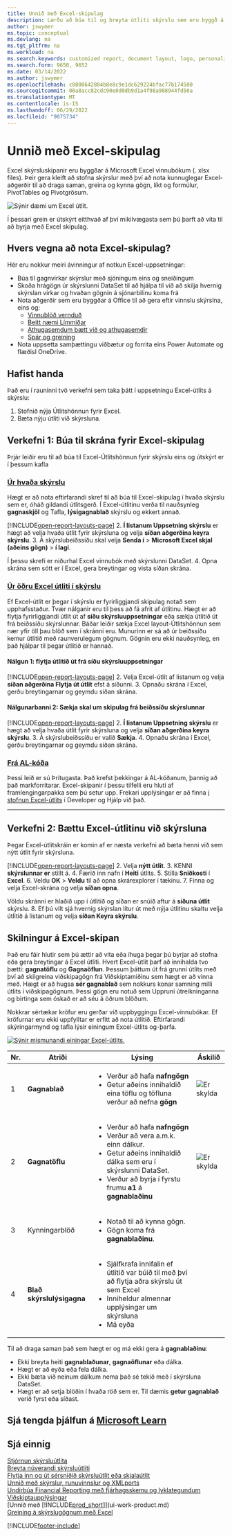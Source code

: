 ```yaml
---
title: Unnið með Excel-skipulag
description: Lærðu að búa til og breyta útliti skýrslu sem eru byggð á með Excel.
author: jswymer
ms.topic: conceptual
ms.devlang: na
ms.tgt_pltfrm: na
ms.workload: na
ms.search.keywords: customized report, document layout, logo, personalize
ms.search.form: 9650, 9652
ms.date: 03/14/2022
ms.author: jswymer
ms.openlocfilehash: c0800642804b8e8c9e1dc629224bfac77b174500
ms.sourcegitcommit: 00a8acc82cdc90e0d0db9d1a4f98a908944fd50a
ms.translationtype: MT
ms.contentlocale: is-IS
ms.lasthandoff: 06/29/2022
ms.locfileid: "9075734"
---
```

# <a name="working-with-excel-layouts"></a>Unnið með Excel-skipulag

Excel skýrsluskipanir eru byggðar á Microsoft Excel vinnubókum (. xlsx files). Þeir gera kleift að stofna skýrslur með því að nota kunnuglegar Excel-aðgerðir til að draga saman, greina og kynna gögn, líkt og formúlur, PivotTables og Pivotgrösum.

![Sýnir dæmi um Excel útlit.](media/excel-layout-2.png)

Í þessari grein er útskýrt eitthvað af því mikilvægasta sem þú þarft að vita til að byrja með Excel skipulag.

## <a name="why-use-excel-layouts"></a>Hvers vegna að nota Excel-skipulag?

Hér eru nokkur meiri ávinningur af notkun Excel-uppsetningar:

- Búa til gagnvirkar skýrslur með sjóningum eins og sneiðingum
- Skoða hrágögn úr skýrslunni DataSet til að hjálpa til við að skilja hvernig skýrslan virkar og hvaðan gögnin á sjónarbilinu koma frá
- Nota aðgerðir sem eru byggðar á Office til að gera eftir vinnslu skýrslna, eins og:
  - [Vinnublöð vernduð](https://support.microsoft.com/en-us/office/protect-a-worksheet-3179efdb-1285-4d49-a9c3-f4ca36276de6)
  - [Beitt næmi Límmiðar](https://support.microsoft.com/en-us/office/apply-sensitivity-labels-to-your-files-and-email-in-office-2f96e7cd-d5a4-403b-8bd7-4cc636bae0f9)
  - [Athugasemdum bætt við og athugasemdir](https://support.microsoft.com/en-us/office/insert-comments-and-notes-in-excel-65f504d8-160b-4a05-ac30-46fbd5227a52)
  - [Spár og greining](https://support.microsoft.com/en-us/office/introduction-to-what-if-analysis-22bffa5f-e891-4acc-bf7a-e4645c446fb4) 
- Nota uppsetta samþættingu viðbætur og forrita eins Power Automate og flæðisl OneDrive.

## <a name="get-started"></a>Hafist handa

Það eru í rauninni tvö verkefni sem taka þátt í uppsetningu Excel-útlits á skýrslu:

1. Stofnið nýja Útlitshönnun fyrir Excel.
2. Bæta nýju útliti við skýrsluna.

## <a name="task-1-create-the-excel-layout-file"></a>Verkefni 1: Búa til skrána fyrir Excel-skipulag

Þrjár leiðir eru til að búa til Excel-Útlitshönnun fyrir skýrslu eins og útskýrt er í þessum kafla

### <a name="from-any-report"></a>[Úr hvaða skýrslu](#tab/any-report)

Hægt er að nota eftirfarandi skref til að búa til Excel-skipulag í hvaða skýrslu sem er, óháð gildandi útlitsgerð. Í Excel-útlitinu verða til nauðsynleg **gagnaskjöl** og Tafla, **lýsigagnablað** skýrslu og ekkert annað.

[!INCLUDE[open-report-layouts-page](includes/open-report-layouts-page.md)]
2. **Í listanum Uppsetning skýrslu** er hægt að velja hvaða útlit fyrir skýrsluna og velja **síðan aðgerðina keyra skýrslu**.
3. Á skýrslubeiðssíðu skal velja **Senda í** > **Microsoft Excel skjal (aðeins gögn)** > **í lagi**.

   Í þessu skrefi er niðurhal Excel vinnubók með skýrslunni DataSet.
4. Opna skrána sem sótt er í Excel, gera breytingar og vista síðan skrána.

### <a name="from-another-excel-layout-on-a-report"></a>[Úr öðru Excel útliti í skýrslu](#tab/other-layout)

Ef Excel-útlit er þegar í skýrslu er fyrirliggjandi skipulag notað sem upphafsstaður. Tvær nálganir eru til þess að fá afrit af útlitinu. Hægt er að flytja fyrirliggjandi útlit út af **síðu skýrsluuppsetningar** eða sækja útlitið út frá beiðssíðu skýrslunnar. Báðar leiðir sækja Excel layout-Útlitshönnun sem nær yfir öll þau blöð sem í skránni eru. Munurinn er sá að úr beiðssíðu kemur útlitið með raunverulegum gögnum. Gögnin eru ekki nauðsynleg, en það hjálpar til þegar útlitið er hannað.

#### <a name="approach-1-export-the-layout-from-the-report-layouts-page"></a>Nálgun 1: flytja útlitið út frá **síðu skýrsluuppsetningar**

[!INCLUDE[open-report-layouts-page](includes/open-report-layouts-page.md)]
2. Velja Excel-útlit af listanum og velja **síðan aðgerðina Flytja út útlit** efst á síðunni.
3. Opnaðu skrána í Excel, gerðu breytingarnar og geymdu síðan skrána.

#### <a name="approach-2-download-the-layout-from-the-reports-request-page"></a>Nálgunarbanni 2: Sækja skal um skipulag frá beiðssíðu skýrslunnar

[!INCLUDE[open-report-layouts-page](includes/open-report-layouts-page.md)]
2. **Í listanum Uppsetning skýrslu** er hægt að velja hvaða útlit fyrir skýrsluna og velja **síðan aðgerðina keyra skýrslu**.
3. Á skýrslubeiðssíðu er valið **Sækja**.
4. Opnaðu skrána í Excel, gerðu breytingarnar og geymdu síðan skrána.

### <a name="from-al-code"></a>[Frá AL-kóða](#tab/from-code)

Þessi leið er sú Þrítugasta. Það krefst þekkingar á AL-kóðanum, þannig að það markforritarar. Excel-skipanir í þessu tilfelli eru hluti af framlengingarpakka sem þú setur upp. Frekari upplýsingar er að finna [í stofnun Excel-útlits](/dynamics365/business-central/dev-itpro/developer/devenv-howto-excel-report-layout) í Developer og Hjálp við það.

---

## <a name="task-2-add-the-excel-layout-to-the-report"></a>Verkefni 2: Bættu Excel-útlitinu við skýrsluna

Þegar Excel-útlitskráin er komin af er næsta verkefni að bæta henni við sem nýtt útlit fyrir skýrsluna.

[!INCLUDE[open-report-layouts-page](includes/open-report-layouts-page.md)]
2. Velja **nýtt útlit**.
3. KENNI **skýrslunnar er** stillt á.
4. Færið inn nafn í **Heiti** útlits.
5. Stilla **Sniðkosti** í **Excel**.
6. Veldu **OK** > **Veldu** til að opna skrárexplorer í tækinu. 
7. Finna og velja Excel-skrána og velja **síðan opna**.

   Völdu skránni er hlaðið upp í útlitið og síðan er snúið aftur á **síðuna útlit** skýrslu.
8. Ef þú vilt sjá hvernig skýrslan lítur út með nýja útlitinu skaltu velja útlitið á listanum og velja **síðan Keyra skýrslu**.


<!--

**Data** sheet
  - An Excel layout must contain a sheet named **Data**.
  - The **Data** sheet can only include one table named **Data**.

**Data** table
  - The **Data** sheet must include a table that has the name **Data**.
  - The table must have at least one column and can only include columns that are also in report dataset.
  - The table must start in the first cell A1 of the **Data** sheet.

3. Report Metadata 
-->

## <a name="understanding-excel-layouts"></a>Skilningur á Excel-skipan

Það eru fáir hlutir sem þú ættir að vita eða íhuga þegar þú byrjar að stofna eða gera breytingar á Excel útliti. Hvert Excel-útlit þarf að innihalda tvo þætti: **gagnatöflu** og **Gagnaöflun**. Þessum þáttum út frá grunni útlits með því að skilgreina viðskipagögn frá Viðskiptamiðinu sem hægt er að vinna með. Hægt er að hugsa **sér gagnablað** sem nokkurs konar samning milli útlits í viðskipagögnum. Þessi gögn eru notuð sem Uppruni útreikninganna og birtinga sem óskað er að séu á öðrum blöðum.

Nokkrar sértækar kröfur eru gerðar við uppbyggingu Excel-vinnubókar. Ef kröfurnar eru ekki uppfylltar er erfitt að nota útlitið. Eftirfarandi skýringarmynd og tafla lýsir einingum Excel-útlits og-þarfa.

[![Sýnir mismunandi einingar Excel-útlits.](media/excel-layout-callouts-2.png)](media/excel-layout-callouts-2.png#lightbox)

|Nr.|Atriði|Lýsing|Áskilið|
|---|-------|----|---|
|1|**Gagnablað**|<ul><li>Verður að hafa **nafngögn**</li><li>Getur aðeins innihaldið eina töflu og töfluna verður að nefna **gögn**</li></ul>|![Er skylda](media/check.png) | 
|2|**Gagnatöflu**|<ul><li>Verður að hafa **nafngögn**</li><li>Verður að vera a.m.k. einn dálkur.</li><li>Getur aðeins innihaldið dálka sem eru í skýrslunni DataSet.</li><li>Verður að byrja í fyrstu frumu **a1** á **gagnablaðinu**</li></ul>|![Er skylda](media/check.png)|
|3|Kynningarblöð|<ul><li>Notað til að kynna gögn.</li><li>Gögn koma frá **gagnablaðinu**. </li></ul>||
|4|**Blað skýrslulýsigagna**|<ul><li>Sjálfkrafa innifalin ef útlitið var búið til með því að flytja aðra skýrslu út sem Excel</li><li>Inniheldur almennar upplýsingar um skýrsluna</li><li>Má eyða</li></ul>|

Til að draga saman það sem hægt er og má ekki gera á **gagnablaðinu**:

- Ekki breyta heiti **gagnablaðunar**, **gagnaöflunar** eða dálka.
- Hægt er að eyða eða fela dálka.
- Ekki bæta við neinum dálkum nema það sé tekið með í skýrsluna DataSet.
- Hægt er að setja blöðin í hvaða röð sem er. Til dæmis **getur gagnablað** verið fyrst eða síðast.

## <a name="see-related-training-at-microsoft-learn"></a>Sjá tengda þjálfun á [Microsoft Learn](/learn/modules/change-documents-dynamics-365-business-central/index)

## <a name="see-also"></a>Sjá einnig

[Stjórnun skýrsluútlita](ui-manage-report-layouts.md)  
[Breyta núverandi skýrsluútliti](ui-how-change-layout-currently-used-report.md)  
[Flytja inn og út sérsniðið skýrsluútlit eða skjalaútlit](ui-how-import-and-export-report-layout.md)  
[Unnið með skýrslur, runuvinnslur og XMLports](ui-work-report.md)  
[Undirbúa Financial Reporting með fjárhagsskemu og lyklategundum](bi-how-work-account-schedule.md)  
[Viðskiptaupplýsingar](bi.md)  
[Unnið með [!INCLUDE[prod_short](includes/prod_short.md)]](ui-work-product.md)  
[Greining á skýrslugögnum með Excel](report-analyze-excel.md)  


[!INCLUDE[footer-include](includes/footer-banner.md)]